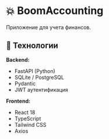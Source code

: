 # 💥 BoomAccounting

Приложение для учета финансов.

## 🚀 Технологии

**Backend:**
- FastAPI (Python)
- SQLite / PostgreSQL
- Pydantic
- JWT аутентификация

**Frontend:**
- React 18
- TypeScript
- Tailwind CSS
- Axios
